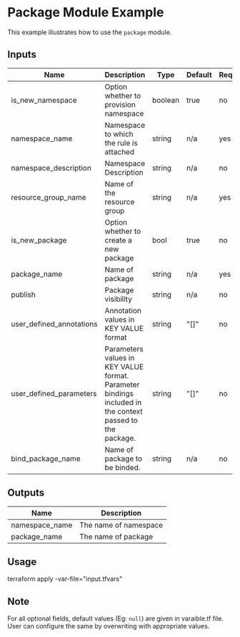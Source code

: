 # Package Module Example

This example illustrates how to use the `package` module.

<!-- BEGINNING OF PRE-COMMIT-TERRAFORM DOCS HOOK -->

## Inputs

| Name                              | Description                                           | Type   | Default | Required |
|-----------------------------------|-------------------------------------------------------|--------|---------|----------|
| is_new_namespace| Option whether to provision namespace | boolean | true | no |
| namespace_name | Namespace to which the rule is attached | string | n/a | yes |
| namespace_description | Namespace Description | string | n/a | no |
| resource\_group\_name | Name of the resource group | string | n/a | yes |
| is_new_package | Option whether to create a new package | bool | true | no |
| package_name | Name of package | string | n/a | yes |
| publish | Package visibility | string | n/a | no |
| user\_defined\_annotations | Annotation values in KEY VALUE format | string | "[]" | no |
| user\_defined\_parameters | Parameters values in KEY VALUE format. Parameter bindings included in the context passed to the package. | string | "[]" | no |
| bind_package_name | Name of package to be binded. | string | n/a | no |

## Outputs

| Name | Description |
|------|-------------|
| namespace_name | The name of namespace |
| package_name | The name of package |

<!-- END OF PRE-COMMIT-TERRAFORM DOCS HOOK -->

## Usage

terraform apply -var-file="input.tfvars"

## Note

For all optional fields, default values (Eg: `null`) are given in varaible.tf file. User can configure the same by overwriting with appropriate values.